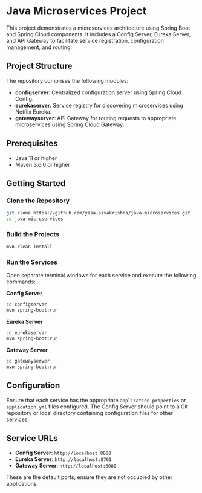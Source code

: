 

# Java Microservices Project

This project demonstrates a microservices architecture using Spring Boot and Spring Cloud components. It includes a Config Server, Eureka Server, and API Gateway to facilitate service registration, configuration management, and routing.

## Project Structure

The repository comprises the following modules:

* **configserver**: Centralized configuration server using Spring Cloud Config.
* **eurekaserver**: Service registry for discovering microservices using Netflix Eureka.
* **gatewayserver**: API Gateway for routing requests to appropriate microservices using Spring Cloud Gateway.

## Prerequisites

* Java 11 or higher
* Maven 3.6.0 or higher

## Getting Started

### Clone the Repository

```bash
git clone https://github.com/yasa-sivakrishna/java-microservices.git
cd java-microservices
```



### Build the Projects

```bash
mvn clean install
```



### Run the Services

Open separate terminal windows for each service and execute the following commands:

**Config Server**

```bash
cd configserver
mvn spring-boot:run
```



**Eureka Server**

```bash
cd eurekaserver
mvn spring-boot:run
```



**Gateway Server**

```bash
cd gatewayserver
mvn spring-boot:run
```



## Configuration

Ensure that each service has the appropriate `application.properties` or `application.yml` files configured. The Config Server should point to a Git repository or local directory containing configuration files for other services.

## Service URLs

* **Config Server**: `http://localhost:8888`
* **Eureka Server**: `http://localhost:8761`
* **Gateway Server**: `http://localhost:8080`

These are the default ports; ensure they are not occupied by other applications.

